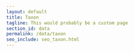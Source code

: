 ```yaml
---
layout: default
title: Taxon
tagline: This would probably be a custom page
section_id: data
permalink: /data/taxon
seo_include: seo_taxon.html
---
```


<div class="row" style="background: white; margin-top: 20px; margin-bottom: 60px">
  <div id="taxon"></div>
</div>
  <script>
      'use strict';

const e = React.createElement;

class PublicTaxon extends React.Component {

    render() {


      return e(
        ColBrowser.Taxon,
        { catalogueKey: '{{ site.react_base.datasetKey }}' , pathToTree: '{{ site.react_base.pathToTree }}', pathToSearch: '{{ site.react_base.pathToSearch }}', pathToDataset: '{{ site.react_base.pathToDataset }}', pathToTaxon: '{{ site.react_base.pathToTaxon }}', auth: '{{ site.react_base.auth }}', pageTitleTemplate: 'COL | __taxon__'}
      );
    }

}

const domContainer = document.querySelector('#taxon');
ReactDOM.render(e(PublicTaxon), domContainer);
</script>
